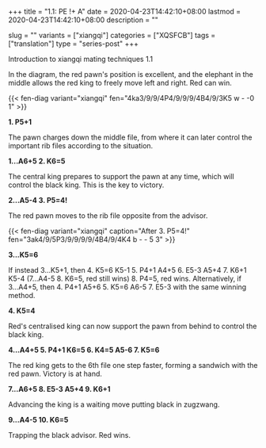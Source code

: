 +++
title = "1.1: PE !+ A"
date = 2020-04-23T14:42:10+08:00
lastmod = 2020-04-23T14:42:10+08:00
description = ""

slug = ""
variants = ["xiangqi"]
categories = ["XQSFCB"]
tags = ["translation"]
type = "series-post"
+++

Introduction to xiangqi mating techniques 1.1

In the diagram, the red pawn's position is excellent, and the elephant in the middle allows the red king to freely move left and right. Red can win.

{{< fen-diag variant="xiangqi" fen="4ka3/9/9/4P4/9/9/9/4B4/9/3K5 w - -0 1" >}}

**1. P5+1**

The pawn charges down the middle file, from where it can later control the important rib files according to the situation.

**1...A6+5 2. K6=5**

The central king prepares to support the pawn at any time, which will control the black king. This is the key to victory.

**2...A5-4 3. P5=4!**

The red pawn moves to the rib file opposite from the advisor.

{{< fen-diag variant="xiangqi" caption="After 3. P5=4!" fen="3ak4/9/5P3/9/9/9/9/4B4/9/4K4 b - - 5 3" >}}

**3...K5=6**

If instead 3...K5+1, then 4. K5=6 K5-1 5. P4+1 A4+5 6. E5-3 A5+4 7. K6+1 K5-4 (7...A4-5 8. K6=5, red still wins) 8. P4=5, red wins. Alternatively, if 3...A4+5, then 4. P4+1 A5+6 5. K5=6 A6-5 7. E5-3 with the same winning method.

**4. K5=4**

Red's centralised king can now support the pawn from behind to control the black king.

**4...A4+5 5. P4+1 K6=5 6. K4=5 A5-6 7. K5=6**

The red king gets to the 6th file one step faster, forming a sandwich with the red pawn. Victory is at hand.

**7...A6+5 8. E5-3 A5+4 9. K6+1**

Advancing the king is a waiting move putting black in zugzwang.

**9...A4-5 10. K6=5**

Trapping the black advisor. Red wins.